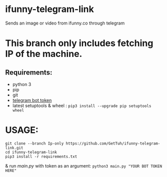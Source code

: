 # ifunny-telegram-link
Sends an image or video from ifunny.co through telegram
# This branch only includes fetching IP of the machine.

## Requirements:
- python 3
- pip
- git
- [telegram bot token](https://core.telegram.org/bots)
- latest setuptools & wheel : `pip3 install --upgrade pip setuptools wheel`
# USAGE:

```
git clone --branch Ip-only https://github.com/GetTuh/ifunny-telegram-link.git
cd ifunny-telegram-link
pip3 install -r requirements.txt
```
& run *main.py* with token as an argument: `python3 main.py "YOUR BOT TOKEN HERE"`
